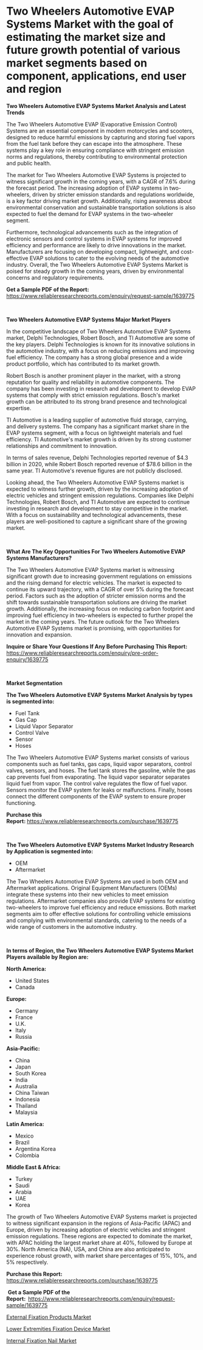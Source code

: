 <p><h1>Two Wheelers Automotive EVAP Systems Market with the goal of estimating the market size and future growth potential of various market segments based on component, applications, end user and region</h1></p><p><strong>Two Wheelers Automotive EVAP Systems Market Analysis and Latest Trends</strong></p>
<p><p>The Two Wheelers Automotive EVAP (Evaporative Emission Control) Systems are an essential component in modern motorcycles and scooters, designed to reduce harmful emissions by capturing and storing fuel vapors from the fuel tank before they can escape into the atmosphere. These systems play a key role in ensuring compliance with stringent emission norms and regulations, thereby contributing to environmental protection and public health.</p><p>The market for Two Wheelers Automotive EVAP Systems is projected to witness significant growth in the coming years, with a CAGR of 7.6% during the forecast period. The increasing adoption of EVAP systems in two-wheelers, driven by stricter emission standards and regulations worldwide, is a key factor driving market growth. Additionally, rising awareness about environmental conservation and sustainable transportation solutions is also expected to fuel the demand for EVAP systems in the two-wheeler segment.</p><p>Furthermore, technological advancements such as the integration of electronic sensors and control systems in EVAP systems for improved efficiency and performance are likely to drive innovations in the market. Manufacturers are focusing on developing compact, lightweight, and cost-effective EVAP solutions to cater to the evolving needs of the automotive industry. Overall, the Two Wheelers Automotive EVAP Systems Market is poised for steady growth in the coming years, driven by environmental concerns and regulatory requirements.</p></p>
<p><strong>Get a Sample PDF of the Report:&nbsp;</strong> <a href="https://www.reliableresearchreports.com/enquiry/request-sample/1639775">https://www.reliableresearchreports.com/enquiry/request-sample/1639775</a></p>
<p>&nbsp;</p>
<p><strong>Two Wheelers Automotive EVAP Systems Major Market Players</strong></p>
<p><p>In the competitive landscape of Two Wheelers Automotive EVAP Systems market, Delphi Technologies, Robert Bosch, and TI Automotive are some of the key players. Delphi Technologies is known for its innovative solutions in the automotive industry, with a focus on reducing emissions and improving fuel efficiency. The company has a strong global presence and a wide product portfolio, which has contributed to its market growth.</p><p>Robert Bosch is another prominent player in the market, with a strong reputation for quality and reliability in automotive components. The company has been investing in research and development to develop EVAP systems that comply with strict emission regulations. Bosch's market growth can be attributed to its strong brand presence and technological expertise.</p><p>TI Automotive is a leading supplier of automotive fluid storage, carrying, and delivery systems. The company has a significant market share in the EVAP systems segment, with a focus on lightweight materials and fuel efficiency. TI Automotive's market growth is driven by its strong customer relationships and commitment to innovation.</p><p>In terms of sales revenue, Delphi Technologies reported revenue of $4.3 billion in 2020, while Robert Bosch reported revenue of $78.6 billion in the same year. TI Automotive's revenue figures are not publicly disclosed. </p><p>Looking ahead, the Two Wheelers Automotive EVAP Systems market is expected to witness further growth, driven by the increasing adoption of electric vehicles and stringent emission regulations. Companies like Delphi Technologies, Robert Bosch, and TI Automotive are expected to continue investing in research and development to stay competitive in the market. With a focus on sustainability and technological advancements, these players are well-positioned to capture a significant share of the growing market.</p></p>
<p>&nbsp;</p>
<p><strong>What Are The Key Opportunities For Two Wheelers Automotive EVAP Systems Manufacturers?</strong></p>
<p><p>The Two Wheelers Automotive EVAP Systems market is witnessing significant growth due to increasing government regulations on emissions and the rising demand for electric vehicles. The market is expected to continue its upward trajectory, with a CAGR of over 5% during the forecast period. Factors such as the adoption of stricter emission norms and the shift towards sustainable transportation solutions are driving the market growth. Additionally, the increasing focus on reducing carbon footprint and improving fuel efficiency in two-wheelers is expected to further propel the market in the coming years. The future outlook for the Two Wheelers Automotive EVAP Systems market is promising, with opportunities for innovation and expansion.</p></p>
<p><strong>Inquire or Share Your Questions If Any Before Purchasing This Report:</strong> <a href="https://www.reliableresearchreports.com/enquiry/pre-order-enquiry/1639775">https://www.reliableresearchreports.com/enquiry/pre-order-enquiry/1639775</a></p>
<p>&nbsp;</p>
<p><strong>Market Segmentation</strong></p>
<p><strong>The Two Wheelers Automotive EVAP Systems Market Analysis by types is segmented into:</strong></p>
<p><ul><li>Fuel Tank</li><li>Gas Cap</li><li>Liquid Vapor Separator</li><li>Control Valve</li><li>Sensor</li><li>Hoses</li></ul></p>
<p><p>The Two Wheelers Automotive EVAP Systems market consists of various components such as fuel tanks, gas caps, liquid vapor separators, control valves, sensors, and hoses. The fuel tank stores the gasoline, while the gas cap prevents fuel from evaporating. The liquid vapor separator separates liquid fuel from vapor. The control valve regulates the flow of fuel vapor. Sensors monitor the EVAP system for leaks or malfunctions. Finally, hoses connect the different components of the EVAP system to ensure proper functioning.</p></p>
<p><strong>Purchase this Report:&nbsp;</strong><a href="https://www.reliableresearchreports.com/purchase/1639775">https://www.reliableresearchreports.com/purchase/1639775</a></p>
<p>&nbsp;</p>
<p><strong>The Two Wheelers Automotive EVAP Systems Market Industry Research by Application is segmented into:</strong></p>
<p><ul><li>OEM</li><li>Aftermarket</li></ul></p>
<p><p>The Two Wheelers Automotive EVAP Systems are used in both OEM and Aftermarket applications. Original Equipment Manufacturers (OEMs) integrate these systems into their new vehicles to meet emission regulations. Aftermarket companies also provide EVAP systems for existing two-wheelers to improve fuel efficiency and reduce emissions. Both market segments aim to offer effective solutions for controlling vehicle emissions and complying with environmental standards, catering to the needs of a wide range of customers in the automotive industry.</p></p>
<p>&nbsp;</p>
<p><strong>In terms of Region, the Two Wheelers Automotive EVAP Systems Market Players available by Region are:</strong></p>
<p>
    <p> <strong> North America: </strong>
        <ul>
            <li>United States</li>
            <li>Canada</li>
        </ul>
        </p> 
    <p> <strong> Europe: </strong>
        <ul>
            <li>Germany</li>
            <li>France</li>
            <li>U.K.</li>
            <li>Italy</li>
            <li>Russia</li>
        </ul>
        </p> 
    <p> <strong> Asia-Pacific: </strong>
        <ul>
            <li>China</li>
            <li>Japan</li>
            <li>South Korea</li>
            <li>India</li>
            <li>Australia</li>
            <li>China Taiwan</li>
            <li>Indonesia</li>
            <li>Thailand</li>
            <li>Malaysia</li>
        </ul>
        </p> 
    <p> <strong> Latin America: </strong>
        <ul>
            <li>Mexico</li>
            <li>Brazil</li>
            <li>Argentina Korea</li>
            <li>Colombia</li>
        </ul>
        </p> 
    <p> <strong> Middle East & Africa: </strong>
        <ul>
            <li>Turkey</li>
            <li>Saudi</li>
            <li>Arabia</li>
            <li>UAE</li>
            <li>Korea</li>
        </ul>
    </p>
    </p>
<p><p>The growth of Two Wheelers Automotive EVAP Systems market is projected to witness significant expansion in the regions of Asia-Pacific (APAC) and Europe, driven by increasing adoption of electric vehicles and stringent emission regulations. These regions are expected to dominate the market, with APAC holding the largest market share at 40%, followed by Europe at 30%. North America (NA), USA, and China are also anticipated to experience robust growth, with market share percentages of 15%, 10%, and 5% respectively.</p></p>
<p><strong>Purchase this Report: </strong><a href="https://www.reliableresearchreports.com/purchase/1639775">https://www.reliableresearchreports.com/purchase/1639775</a></p>
<p>&nbsp;<strong>Get a Sample PDF of the Report:&nbsp;&nbsp;</strong><a href="https://www.reliableresearchreports.com/enquiry/request-sample/1639775">https://www.reliableresearchreports.com/enquiry/request-sample/1639775</a></p>
<p><strong></strong></p>
<p><p><a href="https://view.publitas.com/reportprime-1/external-fixation-products-market-size-market-share-and-global-market-analysis-report-2023-2030/">External Fixation Products Market</a></p><p><a href="https://view.publitas.com/reportprime-1/lower-extremities-fixation-device-market-size-evaluating-its-market-trends-growth-and-projections-2023-2030/">Lower Extremities Fixation Device Market</a></p><p><a href="https://view.publitas.com/reportprime-1/internal-fixation-nail-market-research-report-provides-critical-insights-that-can-help-shape-business-development-and-investment-strategies/">Internal Fixation Nail Market</a></p></p>